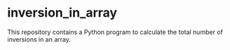 # inversion_in_array
This repository contains a Python program to calculate the total number of inversions in an array.
